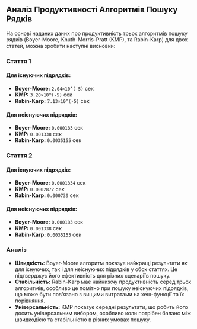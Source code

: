 ## Аналіз Продуктивності Алгоритмів Пошуку Рядків

На основі наданих даних про продуктивність трьох алгоритмів пошуку рядків (Boyer-Moore, Knuth-Morris-Pratt (KMP), та Rabin-Karp) для двох статей, можна зробити наступні висновки:

### Стаття 1
#### Для існуючих підрядків:
- **Boyer-Moore:** `2.04×10^(-5)` сек
- **KMP:** `3.20×10^(-5)` сек
- **Rabin-Karp:** `7.13×10^(-5)` сек

#### Для неіснуючих підрядків:
- **Boyer-Moore:** `0.000183` сек
- **KMP:** `0.001338` сек
- **Rabin-Karp:** `0.0035155` сек

### Стаття 2
#### Для існуючих підрядків:
- **Boyer-Moore:** `0.0001334` сек
- **KMP:** `0.0002872` сек
- **Rabin-Karp:** `0.000739` сек

#### Для неіснуючих підрядків:
- **Boyer-Moore:** `0.000183` сек
- **KMP:** `0.001338` сек
- **Rabin-Karp:** `0.0035155` сек

### Аналіз
- **Швидкість:** Boyer-Moore алгоритм показує найкращі результати як для існуючих, так і для неіснуючих підрядків у обох статтях. Це підтверджує його ефективність для різних сценаріїв пошуку.
- **Стабільність:** Rabin-Karp має найнижчу продуктивність серед трьох алгоритмів, особливо це помітно при пошуку неіснуючих підрядків, що може бути пов'язано з вищими витратами на хеш-функції та їх порівняння.
- **Універсальність:** KMP показує середні результати, що робить його досить універсальним вибором, особливо коли потрібен баланс між швидкодією та стабільністю в різних умовах пошуку.
